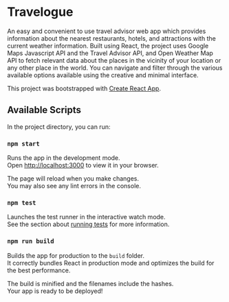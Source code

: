 # Travelogue

An easy and convenient to use travel advisor web app which provides information about the nearest restaurants, hotels, and attractions with the current
weather information. Built using React, the project uses Google Maps Javascript API and the Travel Advisor API, and Open Weather Map API to fetch relevant
data about the places in the vicinity of your location or any other place in the world. You can navigate and filter through the various available options
available using the creative and minimal interface.



This project was bootstrapped with [Create React App](https://github.com/facebook/create-react-app).

## Available Scripts

In the project directory, you can run:

### `npm start`

Runs the app in the development mode.\
Open [http://localhost:3000](http://localhost:3000) to view it in your browser.

The page will reload when you make changes.\
You may also see any lint errors in the console.

### `npm test`

Launches the test runner in the interactive watch mode.\
See the section about [running tests](https://facebook.github.io/create-react-app/docs/running-tests) for more information.

### `npm run build`

Builds the app for production to the `build` folder.\
It correctly bundles React in production mode and optimizes the build for the best performance.

The build is minified and the filenames include the hashes.\
Your app is ready to be deployed!


